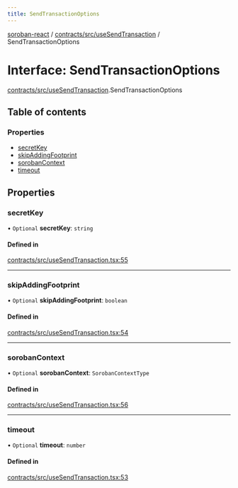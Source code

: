 ```yaml
---
title: SendTransactionOptions
---
```

[soroban-react](../README.md) / [contracts/src/useSendTransaction](../modules/contracts_src_useSendTransaction.md) / SendTransactionOptions

# Interface: SendTransactionOptions

[contracts/src/useSendTransaction](../modules/contracts_src_useSendTransaction.md).SendTransactionOptions

## Table of contents

### Properties

- [secretKey](contracts_src_useSendTransaction.SendTransactionOptions.md#secretkey)
- [skipAddingFootprint](contracts_src_useSendTransaction.SendTransactionOptions.md#skipaddingfootprint)
- [sorobanContext](contracts_src_useSendTransaction.SendTransactionOptions.md#sorobancontext)
- [timeout](contracts_src_useSendTransaction.SendTransactionOptions.md#timeout)

## Properties

### secretKey

• `Optional` **secretKey**: `string`

#### Defined in

[contracts/src/useSendTransaction.tsx:55](https://github.com/esteblock/soroban-react/blob/bb43fd8/packages/contracts/src/useSendTransaction.tsx#L55)

___

### skipAddingFootprint

• `Optional` **skipAddingFootprint**: `boolean`

#### Defined in

[contracts/src/useSendTransaction.tsx:54](https://github.com/esteblock/soroban-react/blob/bb43fd8/packages/contracts/src/useSendTransaction.tsx#L54)

___

### sorobanContext

• `Optional` **sorobanContext**: `SorobanContextType`

#### Defined in

[contracts/src/useSendTransaction.tsx:56](https://github.com/esteblock/soroban-react/blob/bb43fd8/packages/contracts/src/useSendTransaction.tsx#L56)

___

### timeout

• `Optional` **timeout**: `number`

#### Defined in

[contracts/src/useSendTransaction.tsx:53](https://github.com/esteblock/soroban-react/blob/bb43fd8/packages/contracts/src/useSendTransaction.tsx#L53)
